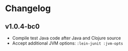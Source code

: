 # Changelog

## v1.0.4-bc0

* Compile test Java code after Java and Clojure source
* Accept additional JVM options: `:lein-junit :jvm-opts`
